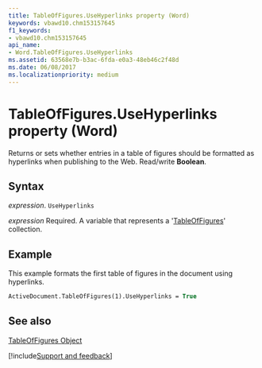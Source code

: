 ```yaml
---
title: TableOfFigures.UseHyperlinks property (Word)
keywords: vbawd10.chm153157645
f1_keywords:
- vbawd10.chm153157645
api_name:
- Word.TableOfFigures.UseHyperlinks
ms.assetid: 63568e7b-b3ac-6fda-e0a3-48eb46c2f48d
ms.date: 06/08/2017
ms.localizationpriority: medium
---
```



# TableOfFigures.UseHyperlinks property (Word)

Returns or sets whether entries in a table of figures should be formatted as hyperlinks when publishing to the Web. Read/write **Boolean**.


## Syntax

_expression_. `UseHyperlinks`

_expression_ Required. A variable that represents a '[TableOfFigures](Word.TableOfFigures.md)' collection.


## Example

This example formats the first table of figures in the document using hyperlinks.


```vb
ActiveDocument.TableOfFigures(1).UseHyperlinks = True
```


## See also


[TableOfFigures Object](Word.TableOfFigures.md)

[!include[Support and feedback](~/includes/feedback-boilerplate.md)]
